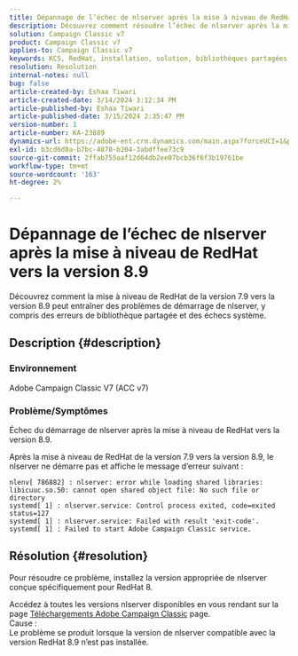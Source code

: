 ```yaml
---
title: Dépannage de l’échec de nlserver après la mise à niveau de RedHat vers la version 8.9
description: Découvrez comment résoudre l’échec de nlserver après la mise à niveau de RedHat vers la version 8.9, y compris les erreurs de bibliothèque partagée et les problèmes de service Adobe Campaign Classic.
solution: Campaign Classic v7
product: Campaign Classic v7
applies-to: Campaign Classic v7
keywords: KCS, RedHat, installation, solution, bibliothèques partagées, version 7.9, version 8.9, mise à niveau, nlserver, exit-code
resolution: Resolution
internal-notes: null
bug: false
article-created-by: Eshaa Tiwari
article-created-date: 3/14/2024 3:12:34 PM
article-published-by: Eshaa Tiwari
article-published-date: 3/15/2024 2:35:47 PM
version-number: 1
article-number: KA-23889
dynamics-url: https://adobe-ent.crm.dynamics.com/main.aspx?forceUCI=1&pagetype=entityrecord&etn=knowledgearticle&id=ff036546-15e2-ee11-904c-6045bd03c412
exl-id: b3cd6d0a-b7bc-4870-b204-3abdffee73c9
source-git-commit: 2ffab755aaf12d64db2ee07bcb36f6f3b19761be
workflow-type: tm+mt
source-wordcount: '163'
ht-degree: 2%

---
```


# Dépannage de l’échec de nlserver après la mise à niveau de RedHat vers la version 8.9


Découvrez comment la mise à niveau de RedHat de la version 7.9 vers la version 8.9 peut entraîner des problèmes de démarrage de nlserver, y compris des erreurs de bibliothèque partagée et des échecs système.

## Description {#description}


### Environnement

Adobe Campaign Classic V7 (ACC v7)

### Problème/Symptômes

Échec du démarrage de nlserver après la mise à niveau de RedHat vers la version 8.9.

Après la mise à niveau de RedHat de la version 7.9 vers la version 8.9, le nlserver ne démarre pas et affiche le message d’erreur suivant :


```
nlenv[ 786882] : nlserver: error while loading shared libraries: libicuuc.so.50: cannot open shared object file: No such file or directory
systemd[ 1] : nlserver.service: Control process exited, code=exited status=127
systemd[ 1] : nlserver.service: Failed with result 'exit-code'.
systemd[ 1] : Failed to start Adobe Campaign Classic service.
```





## Résolution {#resolution}


Pour résoudre ce problème, installez la version appropriée de nlserver conçue spécifiquement pour RedHat 8.

Accédez à toutes les versions nlserver disponibles en vous rendant sur la page [Téléchargements Adobe Campaign Classic](https://experience.adobe.com/#/downloads/content/software-distribution/fr/campaign.html) page.
<br>Cause : <br>
Le problème se produit lorsque la version de nlserver compatible avec la version RedHat 8.9 n’est pas installée.
